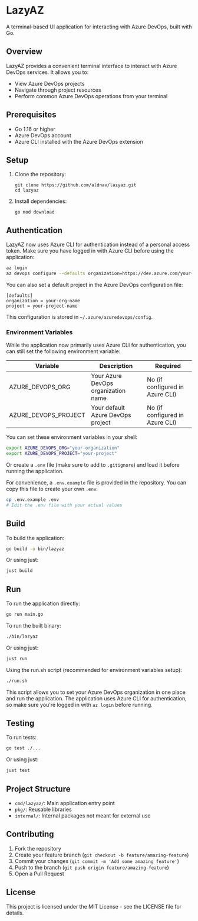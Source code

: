 # LazyAZ

A terminal-based UI application for interacting with Azure DevOps, built with Go.

## Overview

LazyAZ provides a convenient terminal interface to interact with Azure DevOps services. It allows you to:

- View Azure DevOps projects
- Navigate through project resources 
- Perform common Azure DevOps operations from your terminal

## Prerequisites

- Go 1.16 or higher
- Azure DevOps account
- Azure CLI installed with the Azure DevOps extension

## Setup

1. Clone the repository:
   ```
   git clone https://github.com/aldnav/lazyaz.git
   cd lazyaz
   ```

2. Install dependencies:
   ```
   go mod download
   ```

## Authentication

LazyAZ now uses Azure CLI for authentication instead of a personal access token. Make sure you have logged in with Azure CLI before using the application:

```bash
az login
az devops configure --defaults organization=https://dev.azure.com/your-organization
```

You can also set a default project in the Azure DevOps configuration file:

```
[defaults]
organization = your-org-name
project = your-project-name
```

This configuration is stored in `~/.azure/azuredevops/config`.

### Environment Variables

While the application now primarily uses Azure CLI for authentication, you can still set the following environment variable:

| Variable | Description | Required |
|----------|-------------|----------|
| AZURE_DEVOPS_ORG | Your Azure DevOps organization name | No (if configured in Azure CLI) |
| AZURE_DEVOPS_PROJECT | Your default Azure DevOps project | No (if configured in Azure CLI) |

You can set these environment variables in your shell:

```bash
export AZURE_DEVOPS_ORG="your-organization"
export AZURE_DEVOPS_PROJECT="your-project"
```

Or create a `.env` file (make sure to add to `.gitignore`) and load it before running the application.

For convenience, a `.env.example` file is provided in the repository. You can copy this file to create your own `.env`:

```bash
cp .env.example .env
# Edit the .env file with your actual values
```

## Build

To build the application:

```bash
go build -o bin/lazyaz
```

Or using just:

```bash
just build
```

## Run

To run the application directly:

```bash
go run main.go
```

To run the built binary:

```bash
./bin/lazyaz
```

Or using just:

```bash
just run
```

Using the run.sh script (recommended for environment variables setup):

```bash
./run.sh
```

This script allows you to set your Azure DevOps organization in one place and run the application. The application uses Azure CLI for authentication, so make sure you're logged in with `az login` before running.

## Testing

To run tests:

```bash
go test ./...
```

Or using just:

```bash
just test
```

## Project Structure

- `cmd/lazyaz/`: Main application entry point
- `pkg/`: Reusable libraries
- `internal/`: Internal packages not meant for external use

## Contributing

1. Fork the repository
2. Create your feature branch (`git checkout -b feature/amazing-feature`)
3. Commit your changes (`git commit -m 'Add some amazing feature'`)
4. Push to the branch (`git push origin feature/amazing-feature`)
5. Open a Pull Request

## License

This project is licensed under the MIT License - see the LICENSE file for details.

